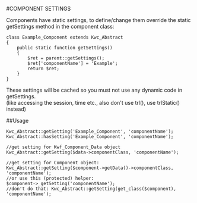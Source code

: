 #COMPONENT SETTINGS

Components have static settings, to define/change them override the static getSettings method in the component class: 

    class Example_Component extends Kwc_Abstract
    {
        public static function getSettings()
        {
            $ret = parent::getSettings();
            $ret['componentName'] = 'Example';
            return $ret;
        }
    }
    
    
These settings will be cached so you must not use any dynamic code in getSettings.  
(like accessing the session, time etc., also don't use trl(), use trlStatic() instead)

##Usage

    Kwc_Abstract::getSetting('Example_Component', 'componentName');
    Kwc_Abstract::hasSetting('Example_Component', 'componentName');
     
    //get setting for Kwf_Component_Data object
    Kwc_Abstract::getSetting($data->componentClass, 'componentName');
     
    //get setting for Component object:
    Kwc_Abstract::getSetting($component->getData()->componentClass, 'componentName');
    //or use this (protected) helper:
    $component->_getSetting('componentName');
    //don't do that: Kwc_Abstract::getSetting(get_class($component), 'componentName');